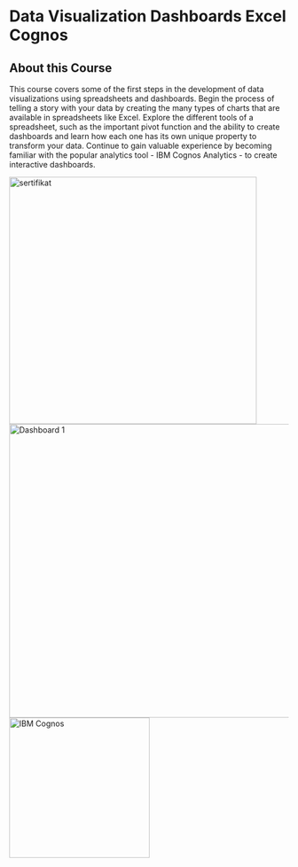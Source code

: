 # Data Visualization Dashboards Excel Cognos

## About this Course
This course covers some of the first steps in the development of data visualizations using spreadsheets and dashboards. Begin the process of telling a story with your data by creating the many types of charts that are available in spreadsheets like Excel. Explore the different tools of a spreadsheet, such as the important pivot function and the ability to create dashboards and learn how each one has its own unique property to transform your data. Continue to gain valuable experience by becoming familiar with the popular analytics tool - IBM Cognos Analytics - to create interactive dashboards.

<img width="446" alt="sertifikat" src="https://user-images.githubusercontent.com/82905492/146329213-1fa4d430-3d53-456c-aa83-557d85a1a4b0.png">


<img width="530" alt="Dashboard 1" src="https://user-images.githubusercontent.com/82905492/146329184-11a7b4f2-bf6f-4543-a21a-79fdb1cdfd35.png">

<img width="253" alt="IBM Cognos" src="https://user-images.githubusercontent.com/82905492/146329197-3d060ca4-c6fc-402a-bb63-91d96a65d58c.png">

